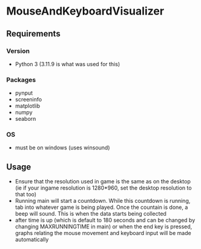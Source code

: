 # MouseAndKeyboardVisualizer

## Requirements
### Version
- Python 3 (3.11.9 is what was used for this)
### Packages
- pynput
- screeninfo
- matplotlib
- numpy
- seaborn
### OS
- must be on windows (uses winsound)

## Usage
- Ensure that the resolution used in game is the same as on the desktop (ie if your ingame resolution is 1280*960, set the desktop resolution to that too)
- Running main will start a countdown. While this countdown is running, tab into whatever game is being played. Once the countain is done, a beep will sound. This is when the data starts being collected
- after time is up (which is default to 180 seconds and can be changed by changing MAXRUNNINGTIME in main) or when the end key is pressed, graphs relating the mouse movement and keyboard input will be made automatically
